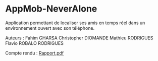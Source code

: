 # AppMob-NeverAlone
Application permettant de localiser ses amis en temps réel dans un environnement ouvert avec son téléphone.

Auteurs :
Fahim GHARSA
Christopher DIOMANDE
Mathieu RODRIGUES
Flavio ROBALO RODRIGUES

Compte rendu :
[Rapport.pdf](https://github.com/fahimgha/AppMob-NeverAlone/blob/master/Rapport%20AppMob.pdf)

